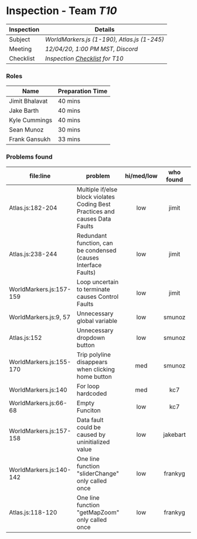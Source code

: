 # Inspection - Team *T10* 
 
| Inspection | Details |
| ----- | ----- |
| Subject | *WorldMarkers.js (1-190), Atlas.js (1-245)* |
| Meeting | *12/04/20, 1:00 PM MST, Discord* |
| Checklist | *Inspection [Checklist](https://github.com/csucs314f20/t10/blob/master/reports/checklist.md) for T10* |

### Roles

| Name | Preparation Time |
| ---- | ---- |
| Jimit Bhalavat | 40 mins |
| Jake Barth | 40 mins |
| Kyle Cummings | 40 mins |
| Sean Munoz | 30 mins |
| Frank Gansukh | 33 mins |

### Problems found

| file:line | problem | hi/med/low | who found | github#  |
| --- | --- | :---: | :---: | --- |
| Atlas.js:182-204 | Multiple if/else block violates Coding Best Practices and causes Data Faults | low | jimit | Issue #1098 |
| Atlas.js:238-244 | Redundant function, can be condensed (causes Interface Faults) | low | jimit | Issue #1100 |
| WorldMarkers.js:157-159 | Loop uncertain to terminate causes Control Faults | low | jimit | Issue #1101 |
| WorldMarkers.js:9, 57 | Unnecessary global variable | low  | smunoz | |
| Atlas.js:152 | Unnecessary dropdown button | low | smunoz | |
| WorldMarkers.js:155-170 | Trip polyline disappears when clicking home button | med | smunoz | |
| WorldMarkers.js:140 | For loop hardcoded | med | kc7 | Issue #1110 |
| WorldMarkers.js:66-68 | Empty Funciton | low | kc7 | Issue #1111 |
| WorldMarkers.js:157-158 | Data fault could be caused by uninitialized value | low | jakebart | Issue #1102 |
| WorldMarkers.js:140-142 | One line function "sliderChange" only called once | low | frankyg | |
| Atlas.js:118-120 | One line function "getMapZoom" only called once | low | frankyg | |
